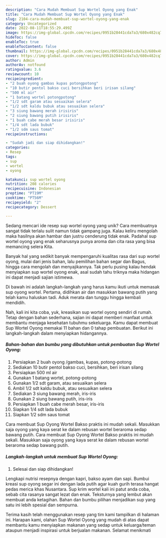 ```yaml
---
description: "Cara Mudah Membuat Sup Wortel Oyong yang Enak"
title: "Cara Mudah Membuat Sup Wortel Oyong yang Enak"
slug: 2104-cara-mudah-membuat-sup-wortel-oyong-yang-enak
category: Uncategorized
date: 2022-08-11T18:55:29.499Z
image: https://img-global.cpcdn.com/recipes/0951b28441cda7a3/680x482cq70/sup-wortel-oyong-foto-resep-utama.jpg
hideToc: false
enableToc: true
enableTocContent: false
thumbnail: https://img-global.cpcdn.com/recipes/0951b28441cda7a3/680x482cq70/sup-wortel-oyong-foto-resep-utama.jpg
cover: https://img-global.cpcdn.com/recipes/0951b28441cda7a3/680x482cq70/sup-wortel-oyong-foto-resep-utama.jpg
author: Admin
authorAv: notfound
ratingvalue: 3.6
reviewcount: 10
recipeingredient:
- "2 buah oyong gambas kupas potongpotong"
- "10 butir pentol bakso cuci bersihkan beri irisan silang"
- "500 ml air"
- "1 batang wortel potongpotong"
- "1/2 sdt garam atau sesuaikan selera"
- "1/2 sdt kaldu bubuk atau sesuaikan selera"
- "3 siung bawang merah irisiris"
- "2 siung bawang putih irisiris"
- "1 buah cabe merah besar irisiris"
- "1/4 sdt lada bubuk"
- "1/2 sdm saus tomat"
recipeinstructions:

- "Sudah jadi dan siap dihidangkan!"
categories:
- Resep
tags:
- sup
- wortel
- oyong

katakunci: sup wortel oyong 
nutrition: 208 calories
recipecuisine: Indonesian
preptime: "PT19M"
cooktime: "PT56M"
recipeyield: "2"
recipecategory: Dessert

---
```





Sedang mencari ide resep sup wortel oyong yang unik? Cara membuatnya sangat tidak terlalu sulit namun tidak gampang juga. Kalau keliru mengolah maka hasilnya akan hambar dan justru cenderung tidak enak. Padahal sup wortel oyong yang enak seharusnya punya aroma dan cita rasa yang bisa memancing selera Kita.





Banyak hal yang sedikit banyak mempengaruhi kualitas rasa dari sup wortel oyong, mulai dari jenis bahan, lalu pemilihan bahan segar dan Bagus, hingga cara mengolah dan menyajikannya. Tak perlu pusing kalau hendak menyiapkan sup wortel oyong enak,      asal sudah tahu triknya maka hidangan ini dapat menjadi sajian istimewa.














Di bawah ini adalah langkah-langkah yang harus kamu ikuti untuk memasak sup oyong wortel. Pertama, didihkan air dan masukkan bawang putih yang telah kamu haluskan tadi. Aduk merata dan tunggu hingga kembali mendidih.






Nah, kali ini kita coba, yuk, kreasikan sup wortel oyong sendiri di rumah. Tetap dengan bahan sederhana, sajian ini dapat memberi manfaat untuk membantu menjaga kesehatan tubuhmu sekeluarga. Kamu dapat membuat Sup Wortel Oyong memakai 11 bahan dan 0 tahap pembuatan. Berikut ini langkah-langkah dalam menyiapkan hidangannya.

<!--inarticleads1-->

##### Bahan-bahan dan bumbu yang dibutuhkan untuk pembuatan Sup Wortel Oyong:

1. Persiapkan 2 buah oyong /gambas, kupas, potong-potong
1. Sediakan 10 butir pentol bakso cuci, bersihkan, beri irisan silang
1. Persiapkan 500 ml air
1. Gunakan 1 batang wortel, potong-potong
1. Gunakan 1/2 sdt garam, atau sesuaikan selera
1. Ambil 1/2 sdt kaldu bubuk, atau sesuaikan selera
1. Sediakan 3 siung bawang merah, iris-iris
1. Gunakan 2 siung bawang putih, iris-iris
1. Persiapkan 1 buah cabe merah besar, iris-iris
1. Siapkan 1/4 sdt lada bubuk
1. Siapkan 1/2 sdm saus tomat


Cara membuat Sup Oyong Wortel Bakso praktis ini mudah sekali. Masukkan saja oyong yang kaya serat ke dalam rebusan wortel beraroma sedap bawang putih. Cara membuat Sup Oyong Wortel Bakso praktis ini mudah sekali. Masukkan saja oyong yang kaya serat ke dalam rebusan wortel beraroma sedap bawang putih. 

<!--inarticleads2-->

##### Langkah-langkah untuk membuat Sup Wortel Oyong:


1. Selesai dan siap dihidangkan!

Lengkapi nutrisi resepnya dengan kapri, bakso ayam dan sapi. Bumbui kreasi sup oyong segar ini dengan lada putih agar kuah gurih terasa hangat pedas merica khas Nusantara. Sup krim wortel kali ini patut anda coba, sebab cita rasanya sangat lezat dan enak. Teksturnya yang lembut akan membuat anda ketagihan. Bahan dan bumbu pilihan menjadikan sup yang satu ini lebih spesial dan sempurna. 

Terima kasih telah menggunakan resep yang tim kami tampilkan di halaman ini. Harapan kami, olahan Sup Wortel Oyong yang mudah di atas dapat membantu kamu menyiapkan makanan yang sedap untuk keluarga/teman ataupun menjadi inspirasi untuk berjualan makanan. Selamat menikmati
